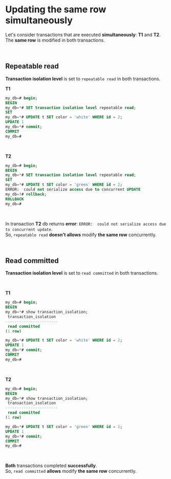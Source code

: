 # Updating the same row simultaneously
Let's consider transactions that are executed **simultaneously**: **T1** and **T2**.<br>
The **same row** is modified in both transactions.

<br>

## Repeatable read
**Transaction isolation level** is set to `repeatable read` in both transactions.<br>

**T1**
```sql
my_db=# begin;
BEGIN
my_db=*# SET transaction isolation level repeatable read;
SET
my_db=*# UPDATE t SET color = 'white' WHERE id = 2;
UPDATE 1
my_db=*# commit;
COMMIT
my_db=#
```

<br>

**T2**
```sql
my_db=# begin;
BEGIN
my_db=*# SET transaction isolation level repeatable read;
SET
my_db=*# UPDATE t SET color = 'green' WHERE id = 2;
ERROR:  could not serialize access due to concurrent UPDATE
my_db=!# rollback;
ROLLBACK
my_db=#
```

<br>

In transaction **T2** db returns **error**: `ERROR:  could not serialize access due to concurrent update`.<br>
So, `repeatable read` **doesn't allows** modify **the same row** concurrently.

<br>

## Read committed
**Transaction isolation level** is set to `read committed` in both transactions.

<br>

**T1**
```sql
my_db=# begin;
BEGIN
my_db=*# show transaction_isolation;
 transaction_isolation
-----------------------
 read committed
(1 row)

my_db=*# UPDATE t SET color = 'white' WHERE id = 2;
UPDATE 1
my_db=*# commit;
COMMIT
my_db=#
```

<br>

**T2**
```sql
my_db=# begin;
BEGIN
my_db=*# show transaction_isolation;
 transaction_isolation
-----------------------
 read committed
(1 row)

my_db=*# UPDATE t SET color = 'green' WHERE id = 2;
UPDATE 1
my_db=*# commit;
COMMIT
my_db=#
```

<br>

**Both** transactions completed **successfully**.<br>
So, `read committed` **allows** modify **the same row** concurrently.
